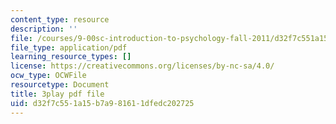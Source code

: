 ```yaml
---
content_type: resource
description: ''
file: /courses/9-00sc-introduction-to-psychology-fall-2011/d32f7c551a15b7a981611dfedc202725_Vko17una2Zw.pdf
file_type: application/pdf
learning_resource_types: []
license: https://creativecommons.org/licenses/by-nc-sa/4.0/
ocw_type: OCWFile
resourcetype: Document
title: 3play pdf file
uid: d32f7c55-1a15-b7a9-8161-1dfedc202725
---
```

